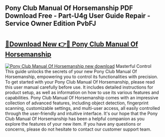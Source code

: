 ## Pony Club Manual Of Horsemanship PDF Download Free - Part-U4g User Guide Repair - Service Owner Edition PvbFJ

# <h2><a href="http://cf10236.oget.top/?id=Pony+Club+Manual+Of+Horsemanship">🔗Download New 👉🔴 Pony Club Manual Of Horsemanship</a></h2>

[![Pony Club Manual Of Horsemanship new download](https://i.imgur.com/5g1atiW.png)](http://cf10236.oget.top/?id=Pony+Club+Manual+Of+Horsemanship)
Masterful Control This guide unlocks the secrets of your new Pony Club Manual Of Horsemanship, empowering you to control its functionalities with precision. To get started with your Pony Club Manual Of Horsemanship, please read this user manual carefully before use. It includes detailed instructions for product setup, as well as information on how to use its various features and capabilities. Pony Club Manual Of Horsemanship comes with an impressive collection of advanced features, including object detection, fingerprint scanning, customizable settings, and multi-user access, all easily controlled through the user-friendly and intuitive interface. It's our hope that the Pony Club Manual Of Horsemanship has been a helpful companion as you explore the features of your new item. If you have any questions or concerns, please do not hesitate to contact our customer support team.
